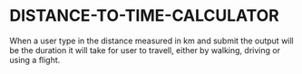 # DISTANCE-TO-TIME-CALCULATOR

When a user type in the distance measured in km and submit the output will be the duration it will take for user to travell, either by walking, driving or using a flight.